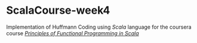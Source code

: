 # ScalaCourse-week4
Implementation of Huffmann Coding using *Scala* language for the coursera course [*Principles of Functional Programming in Scala*][course]

[course]: https://www.coursera.org/learn/progfun1
